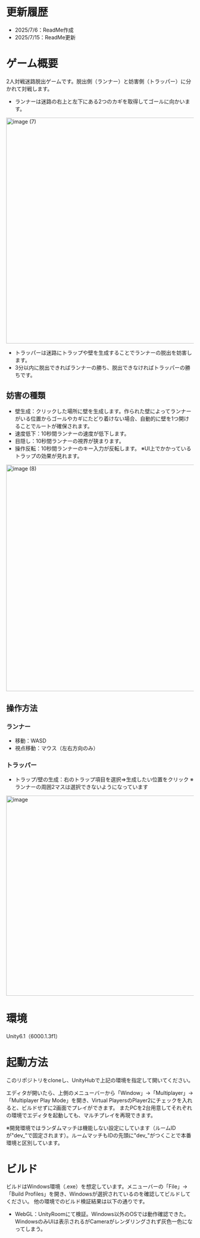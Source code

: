 # 更新履歴
- 2025/7/6：ReadMe作成
- 2025/7/15：ReadMe更新

# ゲーム概要
2人対戦迷路脱出ゲームです。脱出側（ランナー）と妨害側（トラッパー）に分かれて対戦します。
- ランナーは迷路の右上と左下にある2つのカギを取得してゴールに向かいます。
<img width="1078" height="606" alt="image (7)" src="https://github.com/user-attachments/assets/23a99b2e-2722-4d13-8c55-55bb876a99ec" />

- トラッパーは迷路にトラップや壁を生成することでランナーの脱出を妨害します。
- 3分以内に脱出できればランナーの勝ち、脱出できなければトラッパーの勝ちです。

## 妨害の種類
- 壁生成：クリックした場所に壁を生成します。作られた壁によってランナーがいる位置からゴールやカギにたどり着けない場合、自動的に壁を1つ開けることでルートが確保されます。
- 速度低下：10秒間ランナーの速度が低下します。
- 目隠し：10秒間ランナーの視界が狭まります。
- 操作反転：10秒間ランナーのキー入力が反転します。
※UI上でかかっているトラップの効果が見れます。
<img width="1079" height="608" alt="image (8)" src="https://github.com/user-attachments/assets/77885ea9-3e90-4636-aa6a-5ea0e4fc5d02" />


## 操作方法
### ランナー
- 移動：WASD
- 視点移動：マウス（左右方向のみ）
### トラッパー
- トラップ/壁の生成：右のトラップ項目を選択⇒生成したい位置をクリック
※ランナーの周囲2マスは選択できないようになっています
<img width="958" height="537" alt="image" src="https://github.com/user-attachments/assets/c7d076b0-b6d9-4c45-b877-e0bff020f5b7" />



# 環境
Unity6.1（6000.1.3f1）

# 起動方法
このリポジトリをcloneし、UnityHubで上記の環境を指定して開いてください。

エディタが開いたら、上側のメニューバーから「Window」→「Multiplayer」→「Multiplayer Play Mode」を開き、Virtual PlayersのPlayer2にチェックを入れると、ビルドせずに2画面でプレイができます。
またPCを2台用意してそれぞれの環境でエディタを起動しても、マルチプレイを再現できます。

※開発環境ではランダムマッチは機能しない設定にしています（ルームIDが"dev_"で固定されます）。ルームマッチもIDの先頭に"dev_"がつくことで本番環境と区別しています。

# ビルド
ビルドはWindows環境（.exe）を想定しています。メニューバーの「File」→「Build Profiles」を開き、Windowsが選択されているのを確認してビルドしてください。
他の環境でのビルド検証結果は以下の通りです。
- WebGL：UnityRoomにて検証。Windows以外のOSでは動作確認できた。WindowsのみUIは表示されるがCameraがレンダリングされず灰色一色になってしまう。
